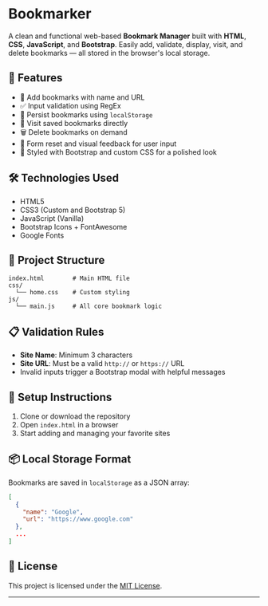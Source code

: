 # Bookmarker

A clean and functional web-based **Bookmark Manager** built with **HTML**, **CSS**, **JavaScript**, and **Bootstrap**. Easily add, validate, display, visit, and delete bookmarks — all stored in the browser's local storage.

## 🚀 Features

* 📌 Add bookmarks with name and URL
* ✅ Input validation using RegEx
* 💾 Persist bookmarks using `localStorage`
* 👀 Visit saved bookmarks directly
* 🗑️ Delete bookmarks on demand
* 🧼 Form reset and visual feedback for user input
* 🎨 Styled with Bootstrap and custom CSS for a polished look

## 🛠️ Technologies Used

* HTML5
* CSS3 (Custom and Bootstrap 5)
* JavaScript (Vanilla)
* Bootstrap Icons + FontAwesome
* Google Fonts

## 📂 Project Structure

```plaintext
index.html        # Main HTML file
css/
  └── home.css    # Custom styling
js/
  └── main.js     # All core bookmark logic
```

## 📋 Validation Rules

* **Site Name**: Minimum 3 characters
* **Site URL**: Must be a valid `http://` or `https://` URL
* Invalid inputs trigger a Bootstrap modal with helpful messages

## 🔧 Setup Instructions

1. Clone or download the repository
2. Open `index.html` in a browser
3. Start adding and managing your favorite sites

## 📦 Local Storage Format

Bookmarks are saved in `localStorage` as a JSON array:

```json
[
  {
    "name": "Google",
    "url": "https://www.google.com"
  },
  ...
]
```

## 📑 License

This project is licensed under the [MIT License](LICENSE).

---

